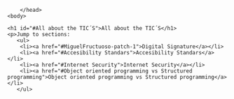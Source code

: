 <html>
    <head>
        <meta charset="utf-8">
        
        </head>
    <body>

    <h1 id="#All about the TIC´S">All about the TIC´S</h1>
    <p>Jump to sections: 
       <ul> 
        <li><a href="#MiguelFructuoso-patch-1">Digital Signature</a></li>
        <li><a href="#Accesibility Standars">Accesibility Standars</a></li>
        <li><a href="#Internet Security">Internet Security</a></li>
        <li><a href="#Object oriented programming vs Structured programming">Object oriented programming vs Structured programming</a></li>
       </ul>
   </p>
    </body>
    </html>
